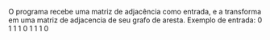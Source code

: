 O programa recebe uma matriz de adjacência como entrada, e a transforma em uma matriz de adjacencia de seu grafo de aresta.
Exemplo de entrada:
0 1 1
1 0 1
1 1 0